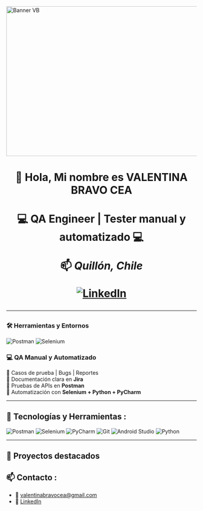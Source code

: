 <img width="1584" height="396" alt="Banner VB" src="https://github.com/user-attachments/assets/0c4ccd35-391a-4d28-aa22-720d3c472bb9" />


<h1 align="center"> 👋 Hola, Mi nombre es VALENTINA BRAVO CEA  
<h1 align="center"> 💻 QA Engineer | Tester manual y automatizado 💻

  
📫
<i> Quillón, Chile </i>

[![LinkedIn](https://img.shields.io/badge/LinkedIn%20Profile-0A66C2?style=for-the-badge&logo=linkedin&logoColor=white)](https://www.linkedin.com/in/valentinabravocea/)

---

### 🛠️ Herramientas y Entornos

![Postman](https://img.shields.io/badge/Postman-EC4899?style=for-the-badge&logo=postman&logoColor=white)
![Selenium](https://img.shields.io/badge/Selenium-Automation-brightgreen?logo=selenium)

###  💻 QA Manual y Automatizado

🧪 Casos de prueba | Bugs | Reportes  
📌 Documentación clara en **Jira**   
🔁 Pruebas de APIs en **Postman**  
🤖 Automatización con **Selenium + Python + PyCharm**  

---

## 🚀 Tecnologías y Herramientas :

![Postman](https://img.shields.io/badge/Postman-orange?style=flat&logo=postman&logoColor=white)
![Selenium](https://img.shields.io/badge/Selenium-43B02A?style=flat&logo=selenium&logoColor=white)
![PyCharm](https://img.shields.io/badge/PyCharm-green?style=flat&logo=jetbrains&logoColor=white)
![Git](https://img.shields.io/badge/Git-F05032?style=flat&logo=git&logoColor=white)
![Android Studio](https://img.shields.io/badge/Android%20Studio-3DDC84?style=flat&logo=androidstudio&logoColor=white)
![Python](https://img.shields.io/badge/Python-3776AB?style=flat&logo=python&logoColor=white)

---

## 📂 Proyectos destacados


## 📫 Contacto :

- 📧 valentinabravocea@gmail.com  
- 🔗 [LinkedIn](https://www.linkedin.com/in/valentinabravocea/)  


 
